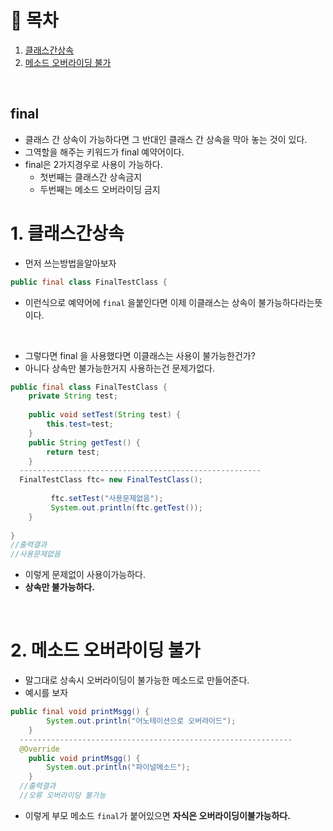 # 🔖 목차

1. [클래스간상속](#1-클래스간상속)<br/>
2. [메소드 오버라이딩 불가](#2-메소드-오버라이딩-불가)<br/>


<br/>


## final

- 클래스 간 상속이 가능하다면 그 반대인 클래스 간 상속을 막아 놓는 것이 있다.
- 그역할을 해주는 키워드가 final 예약어이다.
- final은 2가지경우로 사용이 가능하다.
  - 첫번째는 클래스간 상속금지
  - 두번째는 메소드 오버라이딩 금지


# 1. 클래스간상속

-  먼저 쓰는방법을알아보자

```java
public final class FinalTestClass {
```

- 이런식으로 예약어에 <code>final</code> 을붙인다면 이제 이클래스는 상속이 불가능하다라는뜻이다.

<br/>


- 그렇다면 final 을 사용했다면 이클래스는 사용이 불가능한건가?
- 아니다 상속만 불가능한거지 사용하는건 문제가없다.

```java
public final class FinalTestClass {
	private String test;
	
	public void setTest(String test) {
		this.test=test;
	}
	public String getTest() {
		return test;
	}
  ------------------------------------------------------
  FinalTestClass ftc= new FinalTestClass();
		 
		 ftc.setTest("사용문제없음");
		 System.out.println(ftc.getTest());
	}
	
}
//출력결과
//사용문제없음
```

- 이렇게 문제없이 사용이가능하다.
- **상속만 불가능하다.**

<br/>

# 2. 메소드 오버라이딩 불가

- 말그대로 상속시 오버라이딩이 불가능한 메소드로 만들어준다.
- 예시를 보자

```java
public final void printMsgg() {
		System.out.println("어노테이션으로 오버라이드");
	}
  -------------------------------------------------------------
  @Override
	public void printMsgg() {
		System.out.println("파이널메소드");
	}
  //출력결과
  //오류 오버라이딩 불가능
  ```
  
  - 이렇게 부모 메소드 <code>final</code>가 붙어있으면 **자식은 오버라이딩이불가능하다.**

